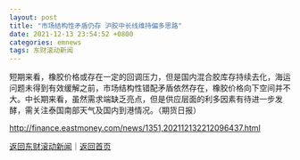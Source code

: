 ```yaml
---
layout: post
title: "市场结构性矛盾仍存 沪胶中长线维持偏多思路"
date: 2021-12-13 23:54:52 +0800
categories: emnews
tags: 东财滚动新闻
---
```


短期来看，橡胶价格或存在一定的回调压力，但是国内混合胶库存持续去化，海运问题未得到有效缓解之前，市场结构性错配矛盾依然存在，橡胶价格向下空间并不大。中长期来看，虽然需求端缺乏亮点，但是供应层面的利多因素有待进一步发酵，需关注泰国南部天气及国内到港情况。（期货日报）

<http://finance.eastmoney.com/news/1351,202112132212096437.html>

[返回东财滚动新闻](//finews.withounder.com/emnews/)｜[返回首页](//finews.withounder.com/)